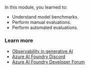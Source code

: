 In this module, you learned to:

- Understand model benchmarks.
- Perform manual evaluations.
- Perform automated evaluations.

### Learn more

- [Observability in generative AI](/azure/ai-foundry/concepts/observability)
- [Azure AI Foundry Discord](https://aka.ms/azureaifoundry/discord)
- [Azure AI Foundry Developer Forum](https://aka.ms/azureaifoundry/forum)
